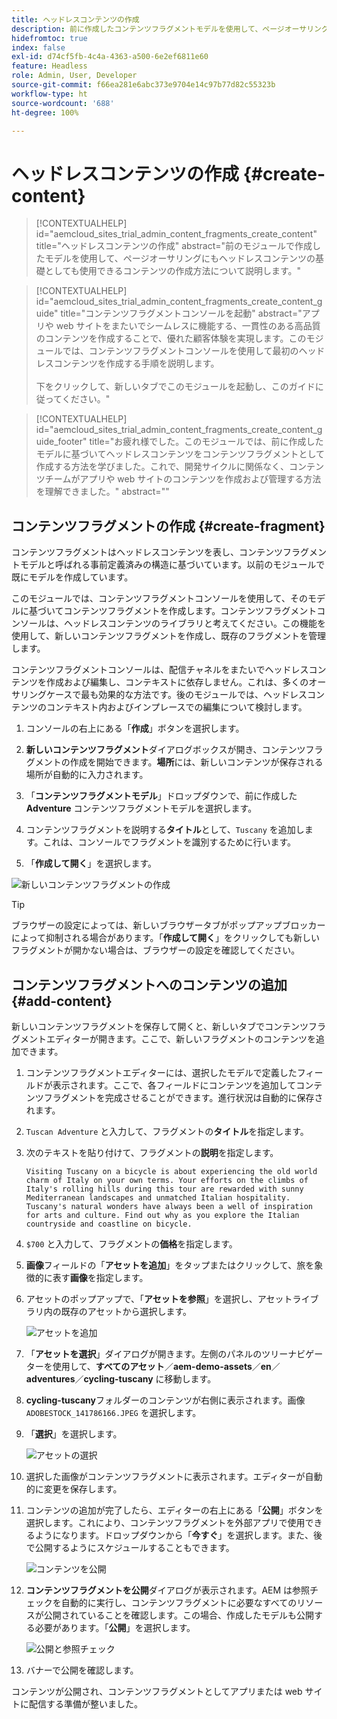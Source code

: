 ```yaml
---
title: ヘッドレスコンテンツの作成
description: 前に作成したコンテンツフラグメントモデルを使用して、ページオーサリングに使用できる、またはヘッドレスコンテンツの基礎として使用できるコンテンツを作成します。
hidefromtoc: true
index: false
exl-id: d74cf5fb-4c4a-4363-a500-6e2ef6811e60
feature: Headless
role: Admin, User, Developer
source-git-commit: f66ea281e6abc373e9704e14c97b77d82c55323b
workflow-type: ht
source-wordcount: '688'
ht-degree: 100%

---
```



# ヘッドレスコンテンツの作成 {#create-content}

>[!CONTEXTUALHELP]
>id="aemcloud_sites_trial_admin_content_fragments_create_content"
>title="ヘッドレスコンテンツの作成"
>abstract="前のモジュールで作成したモデルを使用して、ページオーサリングにもヘッドレスコンテンツの基礎としても使用できるコンテンツの作成方法について説明します。"

>[!CONTEXTUALHELP]
>id="aemcloud_sites_trial_admin_content_fragments_create_content_guide"
>title="コンテンツフラグメントコンソールを起動"
>abstract="アプリや web サイトをまたいでシームレスに機能する、一貫性のある高品質のコンテンツを作成することで、優れた顧客体験を実現します。このモジュールでは、コンテンツフラグメントコンソールを使用して最初のヘッドレスコンテンツを作成する手順を説明します。<br><br>下をクリックして、新しいタブでこのモジュールを起動し、このガイドに従ってください。"

>[!CONTEXTUALHELP]
>id="aemcloud_sites_trial_admin_content_fragments_create_content_guide_footer"
>title="お疲れ様でした。このモジュールでは、前に作成したモデルに基づいてヘッドレスコンテンツをコンテンツフラグメントとして作成する方法を学びました。これで、開発サイクルに関係なく、コンテンツチームがアプリや web サイトのコンテンツを作成および管理する方法を理解できました。"
>abstract=""

## コンテンツフラグメントの作成 {#create-fragment}

コンテンツフラグメントはヘッドレスコンテンツを表し、コンテンツフラグメントモデルと呼ばれる事前定義済みの構造に基づいています。以前のモジュールで既にモデルを作成しています。

このモジュールでは、コンテンツフラグメントコンソールを使用して、そのモデルに基づいてコンテンツフラグメントを作成します。コンテンツフラグメントコンソールは、ヘッドレスコンテンツのライブラリと考えてください。この機能を使用して、新しいコンテンツフラグメントを作成し、既存のフラグメントを管理します。

コンテンツフラグメントコンソールは、配信チャネルをまたいでヘッドレスコンテンツを作成および編集し、コンテキストに依存しません。これは、多くのオーサリングケースで最も効果的な方法です。後のモジュールでは、ヘッドレスコンテンツのコンテキスト内およびインプレースでの編集について検討します。

1. コンソールの右上にある「**作成**」ボタンを選択します。

1. **新しいコンテンツフラグメント**&#x200B;ダイアログボックスが開き、コンテンツフラグメントの作成を開始できます。**場所**&#x200B;には、新しいコンテンツが保存される場所が自動的に入力されます。

1. 「**コンテンツフラグメントモデル**」ドロップダウンで、前に作成した **Adventure** コンテンツフラグメントモデルを選択します。

1. コンテンツフラグメントを説明する&#x200B;**タイトル**&#x200B;として、`Tuscany` を追加します。これは、コンソールでフラグメントを識別するために行います。

1. 「**作成して開く**」を選択します。

![新しいコンテンツフラグメントの作成](assets/do-not-localize/create-content.png)

>[!TIP]
>
>ブラウザーの設定によっては、新しいブラウザータブがポップアップブロッカーによって抑制される場合があります。「**作成して開く**」をクリックしても新しいフラグメントが開かない場合は、ブラウザーの設定を確認してください。

## コンテンツフラグメントへのコンテンツの追加 {#add-content}

新しいコンテンツフラグメントを保存して開くと、新しいタブでコンテンツフラグメントエディターが開きます。ここで、新しいフラグメントのコンテンツを追加できます。

1. コンテンツフラグメントエディターには、選択したモデルで定義したフィールドが表示されます。ここで、各フィールドにコンテンツを追加してコンテンツフラグメントを完成させることができます。進行状況は自動的に保存されます。

1. `Tuscan Adventure` と入力して、フラグメントの&#x200B;**タイトル**&#x200B;を指定します。

1. 次のテキストを貼り付けて、フラグメントの&#x200B;**説明**&#x200B;を指定します。

   ```text
   Visiting Tuscany on a bicycle is about experiencing the old world charm of Italy on your own terms. Your efforts on the climbs of Italy's rolling hills during this tour are rewarded with sunny Mediterranean landscapes and unmatched Italian hospitality. Tuscany's natural wonders have always been a well of inspiration for arts and culture. Find out why as you explore the Italian countryside and coastline on bicycle.
   ```

1. `$700` と入力して、フラグメントの&#x200B;**価格**&#x200B;を指定します。

1. **画像**&#x200B;フィールドの「**アセットを追加**」をタップまたはクリックして、旅を象徴的に表す&#x200B;**画像**&#x200B;を指定します。

1. アセットのポップアップで、「**アセットを参照**」を選択し、アセットライブラリ内の既存のアセットから選択します。

   ![アセットを追加](assets/do-not-localize/add-asset.png)

1. 「**アセットを選択**」ダイアログが開きます。左側のパネルのツリーナビゲーターを使用して、**すべてのアセット**／**aem-demo-assets**／**en**／**adventures**／**cycling-tuscany** に移動します。

1. **cycling-tuscany**&#x200B;フォルダーのコンテンツが右側に表示されます。画像 `ADOBESTOCK_141786166.JPEG` を選択します。

1. 「**選択**」を選択します。

   ![アセットの選択](assets/do-not-localize/select-asset.png)

1. 選択した画像がコンテンツフラグメントに表示されます。エディターが自動的に変更を保存します。

1. コンテンツの追加が完了したら、エディターの右上にある「**公開**」ボタンを選択します。これにより、コンテンツフラグメントを外部アプリで使用できるようになります。ドロップダウンから「**今すぐ**」を選択します。また、後で公開するようにスケジュールすることもできます。

   ![コンテンツを公開](assets/do-not-localize/publish.png)

1. **コンテンツフラグメントを公開**&#x200B;ダイアログが表示されます。AEM は参照チェックを自動的に実行し、コンテンツフラグメントに必要なすべてのリソースが公開されていることを確認します。この場合、作成したモデルも公開する必要があります。「**公開**」を選択します。

   ![公開と参照チェック](assets/do-not-localize/publish-confirm.png)

1. バナーで公開を確認します。

コンテンツが公開され、コンテンツフラグメントとしてアプリまたは web サイトに配信する準備が整いました。
